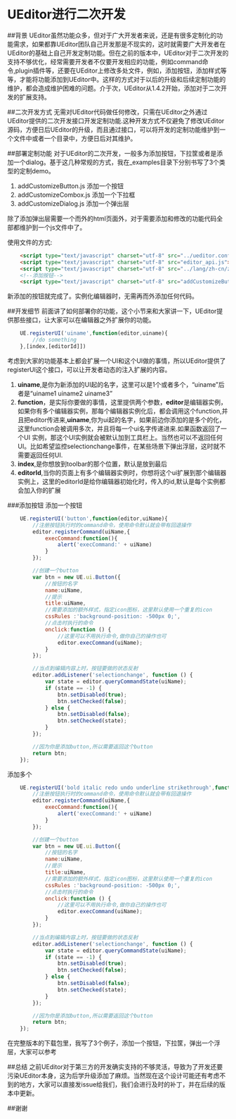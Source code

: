 # UEditor进行二次开发
##背景
UEditor虽然功能众多，但对于广大开发者来说，还是有很多定制化的功能需求，如果都靠UEditor团队自己开发那是不现实的，这时就需要广大开发者在UEditor的基础上自己开发定制功能。但在之前的版本中，UEditor对于二次开发的支持不够优化，经常需要开发者不仅要开发相应的功能，例如command命令,plugin插件等，还要在UEditor上修改多处文件，例如，添加按钮，添加样式等等，才能将功能添加到UEditor中。这样的方式对于以后的升级和后续定制功能的维护，都会造成维护困难的问题。介于次，UEditor从1.4.2开始，添加对于二次开发的扩展支持。

##二次开发方式
无需对UEditor代码做任何修改，只需在UEditor之外通过UEditor提供的二次开发接口开发定制功能.这种开发方式不仅避免了修改UEditor源码，方便日后UEditor的升级，而且通过接口，可以将开发的定制功能维护到一个文件中或者一个目录中，方便日后对其维护。


##部署定制功能
对于UEditor的二次开发，一般多为添加按钮，下拉筐或者是添加一个dialog。基于这几种常规的方式，我在_examples目录下分别书写了3个类型的定制demo。

1. addCustomizeButton.js 添加一个按钮
2. addCustomizeCombox.js 添加一个下拉框
3. addCustomizeDialog.js 添加一个弹出层

除了添加弹出层需要一个而外的html页面外，对于需要添加和修改的功能代码全部都维护到一个js文件中了。

使用文件的方式:
```html
    <script type="text/javascript" charset="utf-8" src="../ueditor.config.js"></script>
    <script type="text/javascript" charset="utf-8" src="editor_api.js"> </script>
    <script type="text/javascript" charset="utf-8" src="../lang/zh-cn/zh-cn.js"></script>
    <!--添加按钮-->
    <script type="text/javascript" charset="utf-8" src="addCustomizeButton.js"></script>
```

新添加的按钮就完成了。实例化编辑器时，无需再而外添加任何代码。

##开发细节
前面讲了如何部署你的功能，这个小节来和大家讲一下，UEditor提供那些接口，让大家可以在编辑器之外扩展你的功能。

```javascript
	UE.registerUI('uiname',function(editor,uiname){
		//do something
	},[index,[editorId]])
```
考虑到大家的功能基本上都会扩展一个UI和这个UI做的事情，所以UEditor提供了registerUI这个接口，可以让开发者动态的注入扩展的内容。

1. **uiname**,是你为新添加的UI起的名字，这里可以是1个或者多个，“uiname”后者是“uiname1 uiname2 uiname3”
2. **function**，是实际你要做的事情，这里提供两个参数，**editor**是编辑器实例，如果你有多个编辑器实例，那每个编辑器实例化后，都会调用这个function,并且把editor传进来,**uiname**,你为ui起的名字，如果前边你添加的是多个的化，这里function会被调用多次，并且将每一个ui名字传递进来.如果函数返回了一个UI 实例，那这个UI实例就会被默认加到工具栏上。当然也可以不返回任何UI。比如希望监控selectionchange事件，在某些场景下弹出浮层，这时就不需要返回任何UI.
3. **index**,是你想放到toolbar的那个位置，默认是放到最后
4. **editorId**,当你的页面上有多个编辑器实例时，你想将这个ui扩展到那个编辑器实例上，这里的editorId是给你编辑器初始化时，传入的id,默认是每个实例都会加入你的扩展

###添加按钮
添加一个按钮
```javascript
	UE.registerUI('button',function(editor,uiName){
    	//注册按钮执行时的command命令，使用命令默认就会带有回退操作
    	editor.registerCommand(uiName,{
        	execCommand:function(){
            	alert('execCommand:' + uiName)
        	}
    	});

    	//创建一个button
    	var btn = new UE.ui.Button({
        	//按钮的名字
        	name:uiName,
        	//提示
        	title:uiName,
        	//需要添加的额外样式，指定icon图标，这里默认使用一个重复的icon
        	cssRules :'background-position: -500px 0;',
        	//点击时执行的命令
        	onclick:function () {
            	//这里可以不用执行命令,做你自己的操作也可
           		editor.execCommand(uiName);
        	}
    	});

    	//当点到编辑内容上时，按钮要做的状态反射
    	editor.addListener('selectionchange', function () {
        	var state = editor.queryCommandState(uiName);
        	if (state == -1) {
            	btn.setDisabled(true);
            	btn.setChecked(false);
        	} else {
            	btn.setDisabled(false);
            	btn.setChecked(state);
        	}
    	});

    	//因为你是添加button,所以需要返回这个button
    	return btn;
	});
```
添加多个
```javascript
	UE.registerUI('bold italic redo undo underline strikethrough',function(editor,uiName){
    	//注册按钮执行时的command命令，使用命令默认就会带有回退操作
    	editor.registerCommand(uiName,{
        	execCommand:function(){
            	alert('execCommand:' + uiName)
        	}
    	});

    	//创建一个button
    	var btn = new UE.ui.Button({
        	//按钮的名字
        	name:uiName,
        	//提示
        	title:uiName,
        	//需要添加的额外样式，指定icon图标，这里默认使用一个重复的icon
        	cssRules :'background-position: -500px 0;',
        	//点击时执行的命令
        	onclick:function () {
            	//这里可以不用执行命令,做你自己的操作也可
           		editor.execCommand(uiName);
        	}
    	});

    	//当点到编辑内容上时，按钮要做的状态反射
    	editor.addListener('selectionchange', function () {
        	var state = editor.queryCommandState(uiName);
        	if (state == -1) {
            	btn.setDisabled(true);
            	btn.setChecked(false);
        	} else {
            	btn.setDisabled(false);
            	btn.setChecked(state);
        	}
    	});

    	//因为你是添加button,所以需要返回这个button
    	return btn;
    });
```
在完整版本的下载包里，我写了3个例子，添加一个按钮，下拉筐，弹出一个浮层，大家可以参考

##总结
之前UEditor对于第三方的开发确实支持的不够灵活，导致为了开发还要污染UEditor本身，这为后学升级添加了麻烦。当然现在这个设计可能还有考虑不到的地方，大家可以直接发issue给我们，我们会进行及时的补丁，并在后续的版本中更新。

##谢谢
